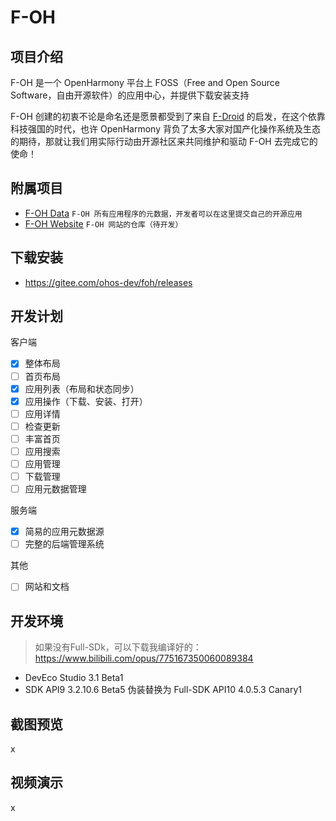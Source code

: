 # F-OH

## 项目介绍

F-OH 是一个 OpenHarmony 平台上 FOSS（Free and Open Source Software，自由开源软件）的应用中心，并提供下载安装支持

F-OH 创建的初衷不论是命名还是愿景都受到了来自 [F-Droid](https://f-droid.org) 的启发，在这个依靠科技强国的时代，也许 OpenHarmony 背负了太多大家对国产化操作系统及生态的期待，那就让我们用实际行动由开源社区来共同维护和驱动 F-OH 去完成它的使命！

## 附属项目

- [F-OH Data](https://gitee.com/ohos-dev/foh-data) `F-OH 所有应用程序的元数据，开发者可以在这里提交自己的开源应用`
- [F-OH Website](https://gitee.com/ohos-dev/foh-website) `F-OH 网站的仓库（待开发）`

## 下载安装

- https://gitee.com/ohos-dev/foh/releases

## 开发计划

客户端

- [x] 整体布局
- [ ] 首页布局
- [x] 应用列表（布局和状态同步）
- [x] 应用操作（下载、安装、打开）
- [ ] 应用详情
- [ ] 检查更新
- [ ] 丰富首页
- [ ] 应用搜索
- [ ] 应用管理
- [ ] 下载管理
- [ ] 应用元数据管理

服务端

- [x] 简易的应用元数据源
- [ ] 完整的后端管理系统

其他

- [ ] 网站和文档

## 开发环境

> 如果没有Full-SDk，可以下载我编译好的：https://www.bilibili.com/opus/775167350060089384

- DevEco Studio 3.1 Beta1
- SDK API9 3.2.10.6 Beta5 伪装替换为 Full-SDK API10 4.0.5.3 Canary1

## 截图预览

x

## 视频演示

x
